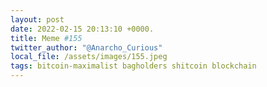 ```yaml
---
layout: post
date: 2022-02-15 20:13:10 +0000.
title: Meme #155
twitter_author: "@Anarcho_Curious"
local_file: /assets/images/155.jpeg
tags: bitcoin-maximalist bagholders shitcoin blockchain
---
```

